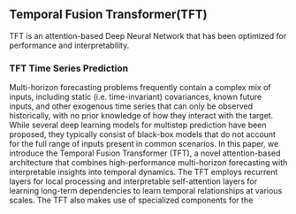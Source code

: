 ## Temporal Fusion Transformer(TFT)

TFT is an attention-based Deep Neural Network that has been 
optimized for performance and interpretability.

### TFT Time Series Prediction

Multi-horizon forecasting problems frequently contain a complex 
mix of inputs, including static (i.e. time-invariant) covariances,
known future inputs, and other exogenous time series that can only 
be observed historically, with no prior knowledge of how they 
interact with the target. While several deep learning models for 
multistep prediction have been proposed, they typically consist of 
black-box models that do not account for the full range of inputs
present in common scenarios. In this paper, we introduce the Temporal
Fusion Transformer (TFT), a novel attention-based architecture that 
combines high-performance multi-horizon forecasting with interpretable 
insights into temporal dynamics. The TFT employs recurrent layers for 
local processing and interpretable self-attention layers for learning 
long-term dependencies to learn temporal relationships at various scales.
The TFT also makes use of specialized components for the

``` python
```